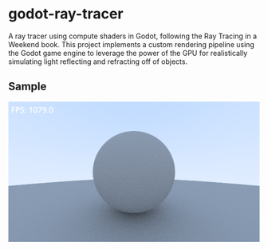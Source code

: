 # godot-ray-tracer
A ray tracer using compute shaders in Godot, following the Ray Tracing in a
Weekend book. This project implements a custom rendering pipeline using the
Godot game engine to leverage the power of the GPU for realistically simulating
light reflecting and refracting off of objects.

## Sample
![Sample Image](screenshot.png "Sample Image")

